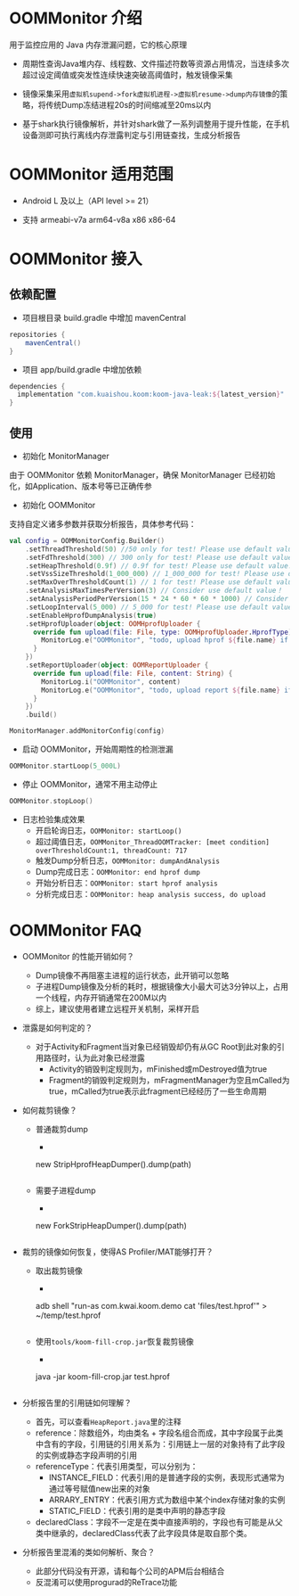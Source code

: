 # OOMMonitor 介绍

用于监控应用的 Java 内存泄漏问题，它的核心原理

- 周期性查询Java堆内存、线程数、文件描述符数等资源占用情况，当连续多次超过设定阈值或突发性连续快速突破高阈值时，触发镜像采集

- 镜像采集采用`虚拟机supend->fork虚拟机进程->虚拟机resume->dump内存镜像`的策略，将传统Dump冻结进程20s的时间缩减至20ms以内

- 基于shark执行镜像解析，并针对shark做了一系列调整用于提升性能，在手机设备测即可执行离线内存泄露判定与引用链查找，生成分析报告

# OOMMonitor 适用范围

- Android L 及以上（API level >= 21）

- 支持 armeabi-v7a arm64-v8a x86 x86-64

# OOMMonitor 接入

## 依赖配置

- 项目根目录 build.gradle 中增加 mavenCentral

```groovy
repositories {
    mavenCentral()
}
```

- 项目 app/build.gradle 中增加依赖

```groovy
dependencies {
  implementation "com.kuaishou.koom:koom-java-leak:${latest_version}"
}
```

## 使用

- 初始化 MonitorManager

由于 OOMMonitor 依赖 MonitorManager，确保 MonitorManager 已经初始化，如Application、版本号等已正确传参

- 初始化 OOMMonitor

支持自定义诸多参数并获取分析报告，具体参考代码：

```kotlin
val config = OOMMonitorConfig.Builder()
    .setThreadThreshold(50) //50 only for test! Please use default value!
    .setFdThreshold(300) // 300 only for test! Please use default value!
    .setHeapThreshold(0.9f) // 0.9f for test! Please use default value!
    .setVssSizeThreshold(1_000_000) // 1_000_000 for test! Please use default value!
    .setMaxOverThresholdCount(1) // 1 for test! Please use default value!
    .setAnalysisMaxTimesPerVersion(3) // Consider use default value！
    .setAnalysisPeriodPerVersion(15 * 24 * 60 * 60 * 1000) // Consider use default value！
    .setLoopInterval(5_000) // 5_000 for test! Please use default value!
    .setEnableHprofDumpAnalysis(true)
    .setHprofUploader(object: OOMHprofUploader {
      override fun upload(file: File, type: OOMHprofUploader.HprofType) {
        MonitorLog.e("OOMMonitor", "todo, upload hprof ${file.name} if necessary")
      }
    })
    .setReportUploader(object: OOMReportUploader {
      override fun upload(file: File, content: String) {
        MonitorLog.i("OOMMonitor", content)
        MonitorLog.e("OOMMonitor", "todo, upload report ${file.name} if necessary")
      }
    })
    .build()

MonitorManager.addMonitorConfig(config)
```

- 启动 OOMMonitor，开始周期性的检测泄漏

```kotlin
OOMMonitor.startLoop(5_000L)
```

- 停止 OOMMonitor，通常不用主动停止

```kotlin
OOMMonitor.stopLoop()
```

- 日志检验集成效果
    - 开启轮询日志，`OOMMonitor: startLoop()`
    - 超过阈值日志，`OOMMonitor_ThreadOOMTracker: [meet condition] overThresholdCount:1, threadCount: 717`
    - 触发Dump分析日志，`OOMMonitor: dumpAndAnalysis`
    - Dump完成日志：`OOMMonitor: end hprof dump`
    - 开始分析日志：`OOMMonitor: start hprof analysis`
    - 分析完成日志：`OOMMonitor: heap analysis success, do upload`

# OOMMonitor FAQ

- OOMMonitor 的性能开销如何？
    - Dump镜像不再阻塞主进程的运行状态，此开销可以忽略
    - 子进程Dump镜像及分析的耗时，根据镜像大小最大可达3分钟以上，占用一个线程，内存开销通常在200M以内
    - 综上，建议使用者建立远程开关机制，采样开启

- 泄露是如何判定的？
    - 对于Activity和Fragment当对象已经销毁却仍有从GC Root到此对象的引用路径时，认为此对象已经泄露
        - Activity的销毁判定规则为，mFinished或mDestroyed值为true
        - Fragment的销毁判定规则为，mFragmentManager为空且mCalled为true，mCalled为true表示此fragment已经经历了一些生命周期

- 如何裁剪镜像？

    - 普通裁剪dump

        - ```java
      new StripHprofHeapDumper().dump(path)
      ```

    - 需要子进程dump

        - ```java
      new ForkStripHeapDumper().dump(path)
      ```

- 裁剪的镜像如何恢复，使得AS Profiler/MAT能够打开？

    - 取出裁剪镜像

        - ```shell
      adb shell "run-as com.kwai.koom.demo cat 'files/test.hprof'" > ~/temp/test.hprof
      ```

    - 使用`tools/koom-fill-crop.jar`恢复裁剪镜像

        - ```shell
      java -jar koom-fill-crop.jar test.hprof
      ```

- 分析报告里的引用链如何理解？

    - 首先，可以查看`HeapReport.java`里的注释
    - reference：除数组外，均由类名 + 字段名组合而成，其中字段属于此类中含有的字段，引用链的引用关系为：引用链上一层的对象持有了此字段的实例或静态字段声明的引用
    - referenceType：代表引用类型，可以分别为：
        - INSTANCE_FIELD：代表引用的是普通字段的实例，表现形式通常为通过等号赋值new出来的对象
        - ARRARY_ENTRY：代表引用方式为数组中某个index存储对象的实例
        - STATIC_FIELD：代表引用的是类中声明的静态字段
    - declaredClass：字段不一定是在类中直接声明的，字段也有可能是从父类中继承的，declaredClass代表了此字段具体是取自那个类。

- 分析报告里混淆的类如何解析、聚合？

    - 此部分代码没有开源，请和每个公司的APM后台相结合
    - 反混淆可以使用progurad的ReTrace功能